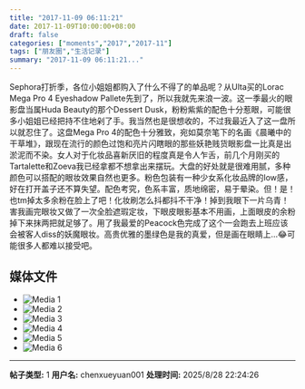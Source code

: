 ```yaml
---
title: "2017-11-09 06:11:21"
date: 2017-11-09T10:00:00+08:00
draft: false
categories: ["moments","2017","2017-11"]
tags: ["朋友圈","生活记录"]
summary: "2017-11-09 06:11:21..."
---
```


Sephora打折季，各位小姐姐都购入了什么不得了的单品呢？从Ulta买的Lorac Mega Pro 4 Eyeshadow Pallete先到了，所以我就先来浪一波。这一季最火的眼影盘当属Huda Beauty的那个Dessert Dusk，粉粉紫紫的配色十分惹眼，可能很多小姐姐已经把持不住地剁了手。我当然也是很想收的，不过我最近入了这一盘所以就忍住了。这盘Mega Pro 4的配色十分雅致，宛如莫奈笔下的名画《晨曦中的干草堆》，跟现在流行的颜色过饱和亮片闪瞎眼的那些妖艳贱货眼影盘一比真是出淤泥而不染。女人对于化妆品喜新厌旧的程度真是令人乍舌，前几个月刚买的Tartalette和Zoeva我已经拿都不想拿出来摆玩。大盘的好处就是很难用腻，多种颜色可以搭配的眼妆效果自然也更多。粉色包装有一种少女系化妆品牌的low感，好在打开盖子还不算失望。配色考究，色系丰富，质地绵密，易于晕染。但！是！也tm掉太多余粉在脸上了吧！化妆刷怎么抖都抖不干净！掉到我眼下一片乌青！害我画完眼妆又做了一次全脸遮瑕定妆，下眼皮眼影基本不用画，上面眼皮的余粉掉下来抹两把就足够了。用了我最爱的Peacock色完成了这个一会跑去上班应该会被客人diss的妖魔眼妆。高贵优雅的墨绿色是我的真爱，但是画在眼睛上…😂可能很多人都难以接受吧。

## 媒体文件

- ![Media 1](/Moments/photos/2017-11-09/201711090611210.jpg)
- ![Media 2](/Moments/photos/2017-11-09/201711090611211.jpg)
- ![Media 3](/Moments/photos/2017-11-09/201711090611212.jpg)
- ![Media 4](/Moments/photos/2017-11-09/201711090611213.jpg)
- ![Media 5](/Moments/photos/2017-11-09/201711090611214.jpg)
- ![Media 6](/Moments/photos/2017-11-09/201711090611215.jpg)

---

**帖子类型:** 1
**用户名:** chenxueyuan001
**处理时间:** 2025/8/28 22:24:26